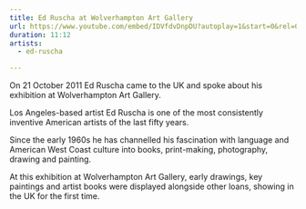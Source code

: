 ```yaml
---
title: Ed Ruscha at Wolverhampton Art Gallery
url: https://www.youtube.com/embed/IDVfdvDnpDU?autoplay=1&start=0&rel=0
duration: 11:12
artists:
  - ed-ruscha

---
```


On 21 October 2011 Ed Ruscha came to the UK and spoke about his exhibition at Wolverhampton Art Gallery.

Los Angeles-based artist Ed Ruscha is one of the most consistently inventive American artists of the last fifty years. 

Since the early 1960s he has channelled his fascination with language and American West Coast culture into books, print-making, photography, drawing and painting. 

At this exhibition at Wolverhampton Art Gallery, early drawings, key paintings and artist books were displayed alongside other loans, showing in the UK for the first time.